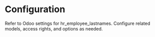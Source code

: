 # Configuration

Refer to Odoo settings for hr_employee_lastnames. Configure related models, access rights, and options as needed.
